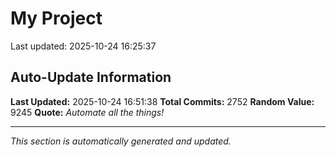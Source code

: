 # My Project


Last updated: 2025-10-24 16:25:37







































































































































































































































































































































































































































































































































































































































































































































































































































































































































































































































































































































































































































































































































































































































































































































































































































































































































































































































































































































































































































































































































































































































































































































































































































































































































































































































































































































































































































































































































































































































































































































































































































































## Auto-Update Information

**Last Updated:** 2025-10-24 16:51:38
**Total Commits:** 2752
**Random Value:** 9245
**Quote:** _Automate all the things!_

---
_This section is automatically generated and updated._